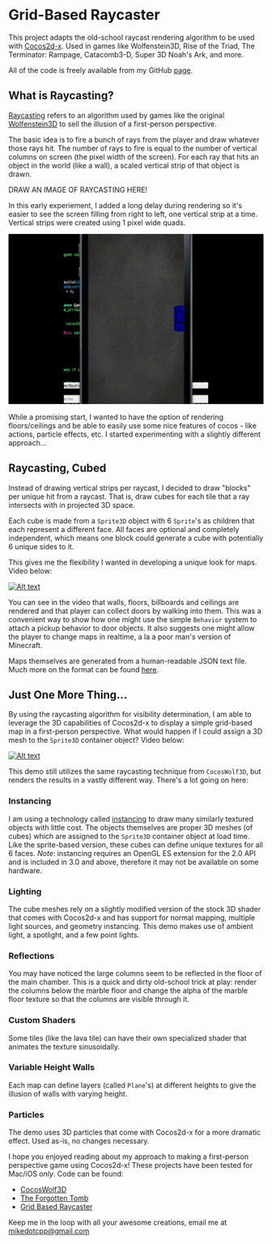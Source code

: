 # Grid-Based Raycaster
This project adapts the old-school raycast rendering algorithm to be used with [Cocos2d-x](http://cocos2d-x.org/). Used in games like Wolfenstein3D, Rise of the Triad, The Terminator: Rampage, Catacomb3-D, Super 3D Noah's Ark, and more.

All of the code is freely available from my GitHub [page](https://github.com/mikedotcpp).

## What is Raycasting?
[Raycasting](http://permadi.com/1996/05/ray-casting-tutorial-table-of-contents/) refers to an algorithm used by games like the original [Wolfenstein3D](https://en.wikipedia.org/wiki/Wolfenstein_3D) to sell the illusion of a first-person perspective.

The basic idea is to fire a bunch of rays from the player and draw whatever those rays hit. The number of rays to fire is equal to the number of vertical columns on screen (the pixel width of
the screen). For each ray that hits an object in the world (like a wall), a scaled vertical strip of that object is drawn.

DRAW AN IMAGE OF RAYCASTING HERE!

In this early experiement, I added a long delay during rendering so it's easier to see the screen filling from right to left, one vertical strip at a time. Vertical strips were created using
1 pixel wide quads.

![Raycasting animation](Resources/out.gif)

While a promising start, I wanted to have the option of rendering floors/ceilings and be able to easily use some nice features of cocos - like actions, particle effects, etc. I started experimenting
with a slightly different approach...

## Raycasting, Cubed

Instead of drawing vertical strips per raycast, I decided to draw "blocks" per unique hit from a raycast. That is, draw cubes for each tile that a ray intersects with in projected 3D space.

Each cube is made from a `Sprite3D` object with 6 `Sprite`'s as children that each represent a different face. All faces are optional and completely independent, which means one block could
generate a cube with potentially 6 unique sides to it.

This gives me the flexibility I wanted in developing a unique look for maps. Video below:

[![Alt text](https://img.youtube.com/vi/B7PCPfR8Ez0/0.jpg)](https://www.youtube.com/watch?v=B7PCPfR8Ez0)

You can see in the video that walls, floors, billboards and ceilings are rendered and that player can collect doors by walking into them. This was a convenient way to show how one might use the simple
`Behavior` system to attach a pickup behavior to door objects. It also suggests one might allow the player to change maps in realtime, a la a poor man's version of Minecraft.

Maps themselves are generated from a human-readable JSON text file. Much more on the format can be found [here](https://github.com/mikedotcpp/GridBasedRaycaster/wiki/Map-Format#overview).

## Just One More Thing...

By using the raycasting algorithm for visibility determination, I am able to leverage the 3D capabilities of Cocos2d-x to display a simple grid-based map in a first-person perspective. What would
happen if I could assign a 3D mesh to the `Sprite3D` container object? Video below:

[![Alt text](https://img.youtube.com/vi/L6gVolqa8A0/0.jpg)](https://www.youtube.com/watch?v=L6gVolqa8A0)

This demo still utilizes the same raycasting technique from `CocosWolf3D`, but renders the results in a vastly different way. There's a lot going on here: 

### Instancing 
I am using a technology called [instancing](https://www.khronos.org/registry/OpenGL-Refpages/es3.0/html/glDrawElementsInstanced.xhtml) to draw many similarly 
textured objects with little cost. The objects themselves are proper 3D meshes (of cubes) which are assigned to the `Sprite3D` container object at load time. Like the sprite-based version, these 
cubes can define unique textures for all 6 faces. *Note*: instancing requires an OpenGL ES extension for the 2.0 API and is included in 3.0 and above, therefore it may not be available on some
hardware.

### Lighting 
The cube meshes rely on a slightly modified version of the stock 3D shader that comes with Cocos2d-x and has support for normal mapping, multiple light sources, and geometry instancing. This demo
makes use of ambient light, a spotlight, and a few point lights. 

### Reflections 
You may have noticed the large columns seem to be reflected in the floor of the main chamber. This is a quick and dirty old-school trick at play: render the columns below the marble floor and 
change the alpha of the marble floor texture so that the columns are visible through it.

### Custom Shaders
Some tiles (like the lava tile) can have their own specialized shader that animates the texture sinusoidally.

### Variable Height Walls
Each map can define layers (called `Plane`'s) at different heights to give the illusion of walls with varying height. 

### Particles
The demo uses 3D particles that come with Cocos2d-x for a more dramatic effect. Used as-is, no changes necessary.

I hope you enjoyed reading about my approach to making a first-person perspective game using Cocos2d-x! These projects have been tested for Mac/iOS *only*. Code can be found:
* [CocosWolf3D](https://github.com/mikedotcpp/CocosWolf3D)
* [The Forgotten Tomb](https://github.com/mikedotcpp/TheForgottenTomb)
* [Grid Based Raycaster](https://github.com/mikedotcpp/GridBasedRaycaster)

Keep me in the loop with all your awesome creations, email me at mikedotcpp@gmail.com